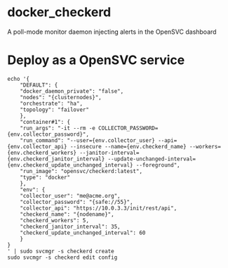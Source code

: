 # docker_checkerd
A poll-mode monitor daemon injecting alerts in the OpenSVC dashboard

# Deploy as a OpenSVC service

	echo '{
	    "DEFAULT": {
		"docker_daemon_private": "false",
		"nodes": "{clusternodes}",
		"orchestrate": "ha",
		"topology": "failover"
	    },
	    "container#1": {
		"run_args": "-it --rm -e COLLECTOR_PASSWORD={env.collector_password}",
		"run_command": "--user={env.collector_user} --api={env.collector_api} --insecure --name={env.checkerd_name} --workers={env.checkerd_workers} --janitor-interval={env.checkerd_janitor_interval} --update-unchanged-interval={env.checkerd_update_unchanged_interval} --foreground",
		"run_image": "opensvc/checkerd:latest",
		"type": "docker"
	    },
	    "env": {
		"collector_user": "me@acme.org",
		"collector_password": "{safe://55}",
		"collector_api": "https://10.0.3.3/init/rest/api",
		"checkerd_name": "{nodename}",
		"checkerd_workers": 5,
		"checkerd_janitor_interval": 35,
		"checkerd_update_unchanged_interval": 60
	    }
	}
	' | sudo svcmgr -s checkerd create
	sudo svcmgr -s checkerd edit config

